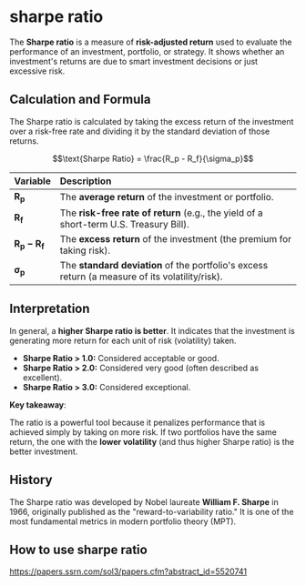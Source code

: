 # sharpe ratio
The **Sharpe ratio** is a measure of **risk-adjusted return** used to evaluate the performance of an investment, portfolio, or strategy. It shows whether an investment's returns are due to smart investment decisions or just excessive risk.

## Calculation and Formula
The Sharpe ratio is calculated by taking the excess return of the investment over a risk-free rate and dividing it by the standard deviation of those returns.

$$\text{Sharpe Ratio} = \frac{R_p - R_f}{\sigma_p}$$

| Variable | Description |
| :--- | :--- |
| $\mathbf{R_p}$ | The **average return** of the investment or portfolio. |
| $\mathbf{R_f}$ | The **risk-free rate of return** (e.g., the yield of a short-term U.S. Treasury Bill). |
| $\mathbf{R_p - R_f}$ | The **excess return** of the investment (the premium for taking risk). |
| $\mathbf{\sigma_p}$ | The **standard deviation** of the portfolio's excess return (a measure of its volatility/risk). |

## Interpretation
In general, a **higher Sharpe ratio is better**. It indicates that the investment is generating more return for each unit of risk (volatility) taken.

* **Sharpe Ratio > 1.0:** Considered acceptable or good.
* **Sharpe Ratio > 2.0:** Considered very good (often described as excellent).
* **Sharpe Ratio > 3.0:** Considered exceptional.

**Key takeaway**:

The ratio is a powerful tool because it penalizes performance that is achieved simply by taking on more risk. If two portfolios have the same return, the one with the **lower volatility** (and thus higher Sharpe ratio) is the better investment.

## History
The Sharpe ratio was developed by Nobel laureate **William F. Sharpe** in 1966, originally published as the "reward-to-variability ratio." It is one of the most fundamental metrics in modern portfolio theory (MPT).

## How to use sharpe ratio
https://papers.ssrn.com/sol3/papers.cfm?abstract_id=5520741
